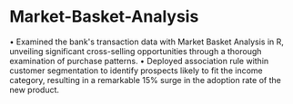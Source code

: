 # Market-Basket-Analysis

•	Examined the bank's transaction data with Market Basket Analysis in R, unveiling significant cross-selling opportunities through a thorough examination of purchase patterns.
•	Deployed association rule within customer segmentation to identify prospects likely to fit the income category, resulting in a remarkable 15% surge in the adoption rate of the new product.

